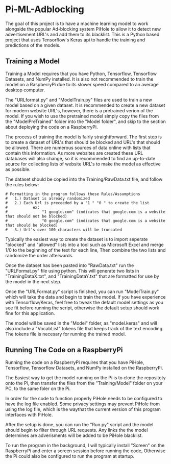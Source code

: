 # Pi-ML-Adblocking
The goal of this project is to have a machine learning model to work alongside the popular Ad-blocking system PiHole to allow it to detect new advertisement URL's and add them to its blacklist. This is a Python based project that uses Tensorflow's Keras api to handle the training and predictions of the models.

## Training a Model

Training a Model requires that you have Python, Tensorflow, Tensorflow Datasets, and NumPy installed.
It is also not recommended to train the model on a RaspberryPi due to its slower speed compared to an average desktop computer.

The "URLformat.py" and "ModelTrain.py" files are used to train a new model based on a given dataset. It is recommended to create a new dataset for modern website URL's, however, there is a pretrained verion of the model. If you wish to use the pretrained model simply copy the files from the "ModelPreTrained" folder into the "Model folder", and skip to the section about deploying the code on a RaspberryPi.

The process of training the model is fairly straightforward. The first step is to create a dataset of URL's that should be blocked and URL's that should be allowed. There are numerous sources of data online with lists that contain this information. As more websites are created these URL databases will also change, so it is recommended to find an up-to-date source for collecting lists of website URL's to make the model as effective as possible.

The dataset should be copied into the Training/RawData.txt file, and follow the rules below:

~~~~
# Formatting in the program follows these Rules/Assumptions
#   1.) Dataset is already randomized
#   2.) Each Url is preceeded by a "1 " "0 " to create the list
#           ex:
#               "1 google.com" (indicates that google.com is a website that should not be blocked)
#               "0 google.com" (indicates that google.com is a website that should be blocked)
#   3.) Url's over 100 characters will be truncated
~~~~

Typically the easiest way to create the dataset is to import seperate "blocked" and "allowed" lists into a tool such as Microsoft Excel and merge 1/0 to the beginning of the text for each line, Then combine the two lists and randomize the order afterwards.

Once the dataset has been pasted into "RawData.txt" run the "URLFormat.py" file using python. This will generate two lists in "TrainingDataX.txt", and "TrainingDataY.txt" that are formatted for use by the model in the next step.

Once the "URLFormat.py" script is finished, you can run "ModelTrain.py" which will take the data and begin to train the model. If you have experience with Tensorflow/Keras, feel free to tweak the default model settings as you see fit before running the script, otherwise the default setup should work fine for this application.

The model will be saved in the "Model" folder, as "model.keras" and will also include a "VocabList" tokens file that keeps track of the text encoding. The tokens file is necesary for running the trained model.

## Running The Code on a RaspberryPi

Running the code on a RaspberryPi requires that you have PiHole, Tensorflow, Tensorflow Datasets, and NumPy installed on the RaspberryPi.

The Easiest way to get the model running on the Pi is to clone the repositoty onto the Pi, then transfer the files from the "Training/Model" folder on your PC, to the same foler on the Pi.

In order for the code to function properly PiHole needs to be configured to have the log file enabled. Some privacy settings may prevent PiHole from using the log file, which is the waythat the current version of this program interfaces with PiHole.

After the setup is done, you can run the "Run.py" script and the model should begin to filter through URL requests. Any links the the model determines are adverisments will be added to be PiHole blacklist.

To run the program in the background, I will typically install "Screen" on the RaspberryPi and enter a screen session before running the code, Otherwise the Pi could also be configured to run the program at startup.





